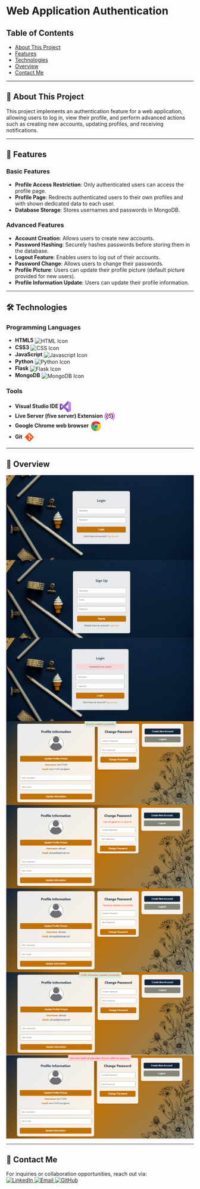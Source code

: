 # Web Application Authentication
## Table of Contents
* [About This Project](#about-this-project)
* [Features](#features)
* [Technologies](#technologies)
* [Overview](#overview)
* [Contact Me](#contact-me)

---


## 🚀 About This Project
This project implements an authentication feature for a web application, allowing users to log in, view their profile, and perform advanced actions such as creating new accounts, updating profiles, and receiving notifications.

---
## 📂 Features
### Basic Features
- **Profile Access Restriction**: Only authenticated users can access the profile page.
- **Profile Page**: Redirects authenticated users to their own profiles and with shown dedicated data to each user.
- **Database Storage**: Stores usernames and passwords in MongoDB.

### Advanced Features 
- **Account Creation**: Allows users to create new accounts.
- **Password Hashing**: Securely hashes passwords before storing them in the database.
- **Logout Feature**: Enables users to log out of their accounts.
- **Password Change**: Allows users to change their passwords.
- **Profile Picture**: Users can update their profile picture (default picture provided for new users).
- **Profile Information Update**: Users can update their profile information.
---

## 🛠️ Technologies
### Programming Languages
- **HTML5** <img src="https://raw.githubusercontent.com/marwin1991/profile-technology-icons/refs/heads/main/icons/html.png" alt="HTML Icon" width="30" align="center">
- **CSS3** <img src="https://raw.githubusercontent.com/marwin1991/profile-technology-icons/refs/heads/main/icons/css.png" alt="CSS Icon" width="30" align="center">
- **JavaScript** <img src="https://raw.githubusercontent.com/marwin1991/profile-technology-icons/refs/heads/main/icons/javascript.png" alt="Javascript Icon" width="25" align="center">
- **Python** <img src="https://raw.githubusercontent.com/marwin1991/profile-technology-icons/refs/heads/main/icons/python.png" alt="Python Icon" width="25" align="center">
- **Flask** <img src="https://raw.githubusercontent.com/marwin1991/profile-technology-icons/refs/heads/main/icons/flask.png" alt="Flask Icon" width="30" align="center">
- **MongoDB** <img src="https://github.com/marwin1991/profile-technology-icons/blob/main/icons/mongodb.png" alt="MongoDB Icon" width="40" align="center">

### Tools
- **Visual Studio IDE** <img src="https://github.com/ahmad-wakkaf/ahmad-wakkaf.github.io/blob/main/icons/VisualStudio-Icon.png" alt="Visual Studio Icon" width="30" align="center">
- **Live Server (five server) Extension** <img src="https://github.com/ahmad-wakkaf/ahmad-wakkaf.github.io/blob/main/icons/LiveServer-Icon.png" alt="Five Server Icon" width="30" align="center">
- **Google Chrome web browser** <img src="https://github.com/ahmad-wakkaf/ahmad-wakkaf.github.io/blob/main/icons/GoogleChrome-Icon.png" alt="Google Chrome Icon" width="30" align="center">
- **Git** <img src="https://github.com/ahmad-wakkaf/ahmad-wakkaf.github.io/blob/main/icons/Git-Icon.png" alt="Git Icon" width="30" align="center">
---

## 🔎 Overview

<img src="https://github.com/ahmad-wakkaf/web-authentication/blob/main/screenshots/login-page.png" alt="login page" align="center">

<img src="https://github.com/ahmad-wakkaf/web-authentication/blob/main/screenshots/signup-page.png" alt="Sign Up" align="center">

<img src="https://github.com/ahmad-wakkaf/web-authentication/blob/main/screenshots/credential-not-correct.png" alt="Verify Credentials"  align="center">

<img src="https://github.com/ahmad-wakkaf/web-authentication/blob/main/screenshots/account-created.png" alt="Account Created" align="center">

<img src="https://github.com/ahmad-wakkaf/web-authentication/blob/main/screenshots/password-incorrect.png" alt="portfolio Image" align="center">

<img src="https://github.com/ahmad-wakkaf/web-authentication/blob/main/screenshots/password-successfully.png" alt="portfolio Image" align="center">

<img src="https://github.com/ahmad-wakkaf/web-authentication/blob/main/screenshots/updated-successfully.png" alt="portfolio Image"  align="center">

<img src="https://github.com/ahmad-wakkaf/web-authentication/blob/main/screenshots/username-exist.png" alt="portfolio Image" align="center">

---

## 📧 Contact Me

For inquiries or collaboration opportunities, reach out via:
<br/>
<a href="https://www.linkedin.com/in/ahmad-wakkaf">
    <img src="https://img.icons8.com/ios-filled/50/0A66C2/linkedin.png" alt="LinkedIn" width="30" height="30">
  </a>
  <a href="mailto:ahmad.wakkaf1@gmail.com">
    <img src="https://img.icons8.com/ios-filled/50/D14836/gmail.png" alt="Email" width="30" height="30">
  </a>
  <a href="https://github.com/ahmad-wakkaf">
    <img src="https://img.icons8.com/ios-filled/50/181717/github.png" alt="GitHub" width="30" height="30">
  </a>

